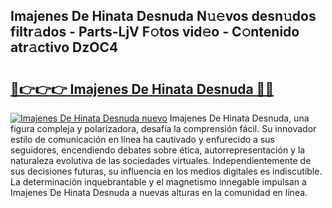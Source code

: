 ## Imajenes De Hinata Desnuda N𝚞𝚎vos desn𝚞dos filtr𝚊dos - Parts-LjV F𝚘tos vid𝚎o - C𝚘ntenido atr𝚊ctivo DzOC4

# <h2><a href="http://mb2kspj.tromn.icu/?c=Imajenes+De+Hinata+Desnuda">🔗👉👉👉 Imajenes De Hinata Desnuda 🔗🔗</a></h2>

[![Imajenes De Hinata Desnuda nuevo](https://i.imgur.com/pEAQMta.gif)](http://mb2kspj.tromn.icu/?c=Imajenes+De+Hinata+Desnuda)
Imajenes De Hinata Desnuda, una figura compleja y polarizadora, desafía la comprensión fácil. Su innovador estilo de comunicación en línea ha cautivado y enfurecido a sus seguidores, encendiendo debates sobre ética, autorrepresentación y la naturaleza evolutiva de las sociedades virtuales. Independientemente de sus decisiones futuras, su influencia en los medios digitales es indiscutible. La determinación inquebrantable y el magnetismo innegable impulsan a Imajenes De Hinata Desnuda a nuevas alturas en la comunidad en línea.
